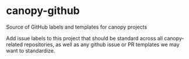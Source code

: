 # canopy-github
Source of GitHub labels and templates for canopy projects

Add issue labels to this project that should be standard across all canopy-related repositories, as well as any github issue or PR templates we may want to standardize.
